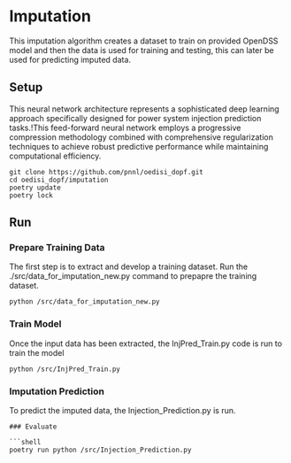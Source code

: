 # Imputation

This imputation algorithm creates a dataset to train on provided OpenDSS model and then the data is used for training and testing, this can later be used for predicting imputed data.

## Setup

This neural network architecture represents a sophisticated deep learning approach specifically designed for power system injection prediction tasks.!This feed-forward neural network employs a progressive compression methodology combined with comprehensive regularization techniques to achieve  robust predictive performance while maintaining computational efficiency.


```shell
git clone https://github.com/pnnl/oedisi_dopf.git
cd oedisi_dopf/imputation
poetry update
poetry lock
```

## Run

### Prepare Training Data
The first step is to extract and develop a training dataset. Run the ./src/data_for_imputation_new.py command to prepapre the training dataset.

```shell
python /src/data_for_imputation_new.py
```


### Train Model
Once the input data has been extracted, the InjPred_Train.py code is run to train the model

```shell
python /src/InjPred_Train.py
```
### Imputation Prediction
To predict the imputed data, the Injection_Prediction.py is run. 
```
### Evaluate 

```shell
poetry run python /src/Injection_Prediction.py
```
